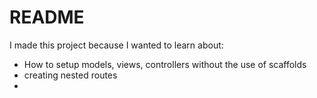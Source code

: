 # README

I made this project because I wanted to learn about:
  - How to setup models, views, controllers without the use of scaffolds
  - creating nested routes
  -
